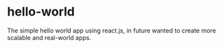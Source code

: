 # hello-world
The simple hello world app using react.js, in future wanted to create more scalable and real-world apps.
